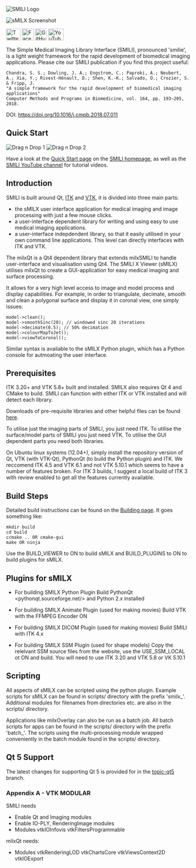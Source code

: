 ﻿![SMILI Logo](resources/smili_logo.png)

![sMILX Screenshot](resources/screenies/smili3.png)

<dl>
  <a href="https://twitter.com/shakes76"> <img src="https://smili-project.sourceforge.io/images/Twitter_logo_blue.png" alt="Twitter" height="32" width="39"></a>  
  <a href="https://www.facebook.com/smiliproject"><img src="https://smili-project.sourceforge.io/images/FB-f-Logo__blue_58.png" alt="Facebook" height="32" width="32"></a> 
  <a href="https://github.com/shakes76/smili"><img src="https://smili-project.sourceforge.io/images/GitHub-Mark.png" alt="GitHub" height="32" width="32"></a>  <a href="https://www.youtube.com/channel/UCD-hU6IF2qGlz7roexAUj1Q"><img alt="YouTube Channel" src="https://smili-project.sourceforge.io/images/YouTube-icon-full_color.png" height="32" width="42"></a>
</dl>

The Simple Medical Imaging Library Interface (SMILI), pronounced 'smilie', is a light weight framework for the rapid development of biomedical imaging applications. Please cite our SMILI publication if you find this project useful:

```
Chandra, S. S.; Dowling, J. A.; Engstrom, C.; Paproki, A.; Neubert, A.; Xia, Y.; Rivest-Hénault, D.; Shen, K.-K.; Salvado, O.; Crozier, S. & Fripp, J.
"A simple framework for the rapid development of biomedical imaging applications"
Computer Methods and Programs in Biomedicine, vol. 164, pp. 193–205, 2018.
```

DOI: <https://doi.org/10.1016/j.cmpb.2018.07.011>

## Quick Start
![Drag n Drop 1](https://smili-project.sourceforge.io/images/gifs/overlay.gif)
![Drag n Drop 2](https://smili-project.sourceforge.io/images/gifs/label_overlay.gif)

Have a look at the [Quick Start page](https://smili-project.sourceforge.io/getting_started.html) on the [SMILI homepage](https://smili-project.sourceforge.io/), as well as the [SMILI YouTube channel](https://www.youtube.com/channel/UCD-hU6IF2qGlz7roexAUj1Q) for tutorial videos.

## Introduction
SMILI is built around Qt, [ITK](https://itk.org/) and [VTK](https://www.vtk.org/), it is divided into three main parts:

 * the sMILX user interface application for medical imaging and image processing with just a few mouse clicks.
 * a user-interface dependent library for writing and using easy to use medical imaging applications.
 * a user-interface indepdendent library, so that it easily utilised in your own command line applications. This level can directly interfaces with ITK and VTK.

The milxQt is a Qt4 dependent library that extends milxSMILI to handle user-interface and visualisation using Qt4. The SMILI X Viewer (sMILX) utilises milxQt to create a GUI-application for easy medical imaging and surface processing.

It allows for a very high level access to image and model process and display capabilities. For example, in order to triangulate, decimate, smooth and clean a polygonal surface and display it in coronal view, one simply issues:

```
model->clean();
model->smoothSinc(20); // windowed sinc 20 iterations
model->decimate(0.5); // 50% decimation
model->colourMapToJet();
model->viewToCoronal();
```

Similar syntax is available to the sMILX Python plugin, which has a Python console for autmoating the user interface.

## Prerequisites 
ITK 3.20+ and VTK 5.8+ built and installed. SMILX also requires Qt 4 and CMake to build. SMILI can function with either ITK or VTK installed and will detect each library.

Downloads of pre-requisite libraries and other helpful files can be found [here](https://sourceforge.net/projects/smili-project/files/Dependencies/).

To utilise just the imaging parts of SMILI, you just need ITK. To utilise the surface/model parts of SMILI you just need VTK. To utilise the GUI dependent parts you need both libraries.

On Ubuntu linux systems (12.04+), simply install the repository version of Qt, VTK (with VTK-Qt), PythonQt (to build the Python plugin) and ITK. We reccomend ITK 4.5 and VTK 6.1 and not VTK 5.10.1 which seems to have a number of features broken.
For ITK 3 builds, I suggest a local build of ITK 3 with review enabled to get all the features currently available.

## Build Steps
Detailed build instructions can be found on the [Building page](browse/BUILDING.md). It goes something like:

```
mkdir build
cd build
ccmake .. OR cmake-gui
make OR ninja
```

Use the BUILD_VIEWER to ON to build sMILX and BUILD_PLUGINS to ON to build plugins for sMILX.

## Plugins for sMILX
* For building SMILX Python Plugin
Build PythonQt <pythonqt.sourceforge.net/> and Python 2.x installed

* For building SMILX Animate Plugin (used for making movies)
Build VTK with the FFMPEG Encoder ON

* For building SMILX DICOM Plugin (used for making movies)
Build SMILI with ITK 4.x

* For building SMILX SSM Plugin (used for shape models)
Copy the relelvant SSM source files from the website, use the USE_SSM_LOCAL ot ON and build.
You will need to use ITK 3.20 and VTK 5.8 or VK 5.10.1

## Scripting
All aspects of sMILX can be scripted using the python plugin. Example scripts for sMILX can be found in scripts/ directory with the prefix 'smilx_'. Additional modules for filenames from directories etc. are also in the scripts/ directory.

Applications like milxOverlay can also be run as a batch job. All batch scripts for apps can be found in the scripts/ directory with the prefix 'batch_'. The scripts using the multi-processing module wrapped conveniently in the batch module found in the scripts/ directory.

## Qt 5 Support
The latest changes for supporting Qt 5 is provided for in the [topic-qt5](https://github.com/shakes76/smili/tree/topic-qt5) branch.

### Appendix A - VTK MODULAR
SMILI needs

* Enable Qt and Imaging modules
* Enable IO-PLY, RenderingImage modules
* Modules vtkIOInfovis vtkFiltersProgrammable

milxQt needs:

* Modules vtkRenderingLOD vtkChartsCore vtkViewsContext2D vtkIOExport 
